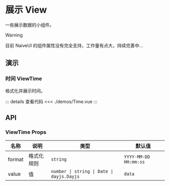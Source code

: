 # 展示 View

一些展示数据的小组件。

> [!WARNING]
> 目前 NaiveUI 的组件属性没有完全支持，工作量有点大，持续完善中...

## 演示

<script setup lang="ts">
import { Time } from './demos'
</script>

### 时间 ViewTime

格式化并展示时间。

<Time />

::: details 查看代码
<<< ./demos/Time.vue
:::

## API

### ViewTime Props

| 名称   | 说明       | 类型                                      | 默认值                |
| ------ | ---------- | ----------------------------------------- | --------------------- |
| format | 格式化规则 | `string`                                  | `YYYY-MM-DD HH:mm:ss` |
| value  | 值         | `number \| string \| Date \| dayjs.Dayjs` | `data`                |
